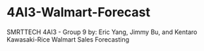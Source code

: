 # 4AI3-Walmart-Forecast
SMRTTECH 4AI3 - Group 9
by: Eric Yang, Jimmy Bu, and Kentaro Kawasaki-Rice
Walmart Sales Forecasting
